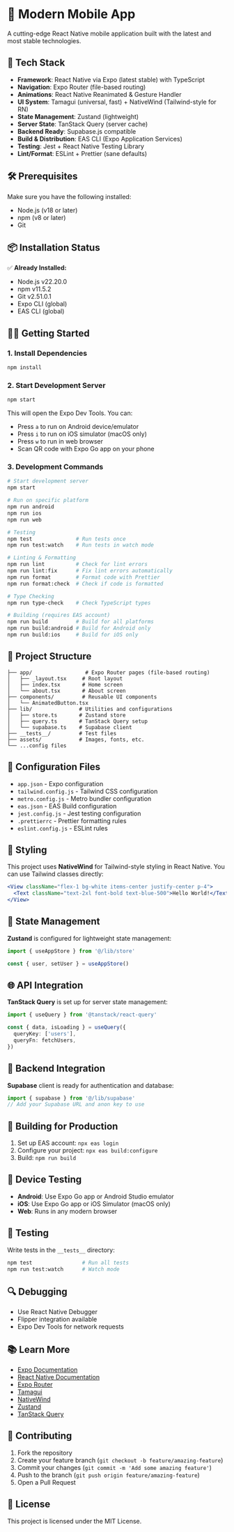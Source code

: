 # 📱 Modern Mobile App

A cutting-edge React Native mobile application built with the latest and most stable technologies.

## 🚀 Tech Stack

- **Framework**: React Native via Expo (latest stable) with TypeScript
- **Navigation**: Expo Router (file-based routing)
- **Animations**: React Native Reanimated & Gesture Handler
- **UI System**: Tamagui (universal, fast) + NativeWind (Tailwind-style for RN)
- **State Management**: Zustand (lightweight)
- **Server State**: TanStack Query (server cache)
- **Backend Ready**: Supabase.js compatible
- **Build & Distribution**: EAS CLI (Expo Application Services)
- **Testing**: Jest + React Native Testing Library
- **Lint/Format**: ESLint + Prettier (sane defaults)

## 🛠 Prerequisites

Make sure you have the following installed:
- Node.js (v18 or later)
- npm (v8 or later)
- Git

## 📦 Installation Status

✅ **Already Installed:**
- Node.js v22.20.0
- npm v11.5.2
- Git v2.51.0.1
- Expo CLI (global)
- EAS CLI (global)

## 🏃‍♂️ Getting Started

### 1. Install Dependencies
```bash
npm install
```

### 2. Start Development Server
```bash
npm start
```

This will open the Expo Dev Tools. You can:
- Press `a` to run on Android device/emulator
- Press `i` to run on iOS simulator (macOS only)
- Press `w` to run in web browser
- Scan QR code with Expo Go app on your phone

### 3. Development Commands

```bash
# Start development server
npm start

# Run on specific platform
npm run android
npm run ios
npm run web

# Testing
npm test              # Run tests once
npm run test:watch    # Run tests in watch mode

# Linting & Formatting
npm run lint          # Check for lint errors
npm run lint:fix      # Fix lint errors automatically
npm run format        # Format code with Prettier
npm run format:check  # Check if code is formatted

# Type Checking
npm run type-check    # Check TypeScript types

# Building (requires EAS account)
npm run build         # Build for all platforms
npm run build:android # Build for Android only
npm run build:ios     # Build for iOS only
```

## 📁 Project Structure

```
├── app/                 # Expo Router pages (file-based routing)
│   ├── _layout.tsx     # Root layout
│   ├── index.tsx       # Home screen
│   └── about.tsx       # About screen
├── components/         # Reusable UI components
│   └── AnimatedButton.tsx
├── lib/               # Utilities and configurations
│   ├── store.ts       # Zustand store
│   ├── query.ts       # TanStack Query setup
│   └── supabase.ts    # Supabase client
├── __tests__/         # Test files
├── assets/            # Images, fonts, etc.
└── ...config files
```

## 🔧 Configuration Files

- `app.json` - Expo configuration
- `tailwind.config.js` - Tailwind CSS configuration
- `metro.config.js` - Metro bundler configuration
- `eas.json` - EAS Build configuration
- `jest.config.js` - Jest testing configuration
- `.prettierrc` - Prettier formatting rules
- `eslint.config.js` - ESLint rules

## 🎨 Styling

This project uses **NativeWind** for Tailwind-style styling in React Native. You can use Tailwind classes directly:

```jsx
<View className="flex-1 bg-white items-center justify-center p-4">
  <Text className="text-2xl font-bold text-blue-500">Hello World!</Text>
</View>
```

## 🔄 State Management

**Zustand** is configured for lightweight state management:

```typescript
import { useAppStore } from '@/lib/store'

const { user, setUser } = useAppStore()
```

## 🌐 API Integration

**TanStack Query** is set up for server state management:

```typescript
import { useQuery } from '@tanstack/react-query'

const { data, isLoading } = useQuery({
  queryKey: ['users'],
  queryFn: fetchUsers,
})
```

## 🔐 Backend Integration

**Supabase** client is ready for authentication and database:

```typescript
import { supabase } from '@/lib/supabase'
// Add your Supabase URL and anon key to use
```

## 🚀 Building for Production

1. Set up EAS account: `npx eas login`
2. Configure your project: `npx eas build:configure`
3. Build: `npm run build`

## 📱 Device Testing

- **Android**: Use Expo Go app or Android Studio emulator
- **iOS**: Use Expo Go app or iOS Simulator (macOS only)
- **Web**: Runs in any modern browser

## 🧪 Testing

Write tests in the `__tests__` directory:

```bash
npm test                # Run all tests
npm run test:watch      # Watch mode
```

## 🔍 Debugging

- Use React Native Debugger
- Flipper integration available
- Expo Dev Tools for network requests

## 📚 Learn More

- [Expo Documentation](https://docs.expo.dev)
- [React Native Documentation](https://reactnative.dev/docs/getting-started)
- [Expo Router](https://expo.github.io/router/docs)
- [Tamagui](https://tamagui.dev)
- [NativeWind](https://www.nativewind.dev)
- [Zustand](https://zustand-demo.pmnd.rs)
- [TanStack Query](https://tanstack.com/query/latest)

## 🤝 Contributing

1. Fork the repository
2. Create your feature branch (`git checkout -b feature/amazing-feature`)
3. Commit your changes (`git commit -m 'Add some amazing feature'`)
4. Push to the branch (`git push origin feature/amazing-feature`)
5. Open a Pull Request

## 📄 License

This project is licensed under the MIT License.